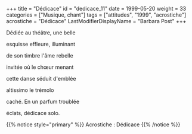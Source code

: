 +++
title = "Dédicace"
id = "dedicace_11"
date = 1999-05-20
weight = 33
categories = ["Musique, chant"]
tags = ["attitudes", "1999", "acrostiche"]
acrostiche = "Dédicace"
LastModifierDisplayName = "Barbara Post"
+++

Dédiée au théâtre, une belle

esquisse effleure, illuminant

de son timbre l'âme rebelle

invitée où le chœur menant

cette danse séduit d'emblée

altissimo le trémolo

caché. En un parfum troublée

éclats, dédicace solo.

{{% notice style="primary" %}}
Acrostiche : Dédicace
{{% /notice %}}
